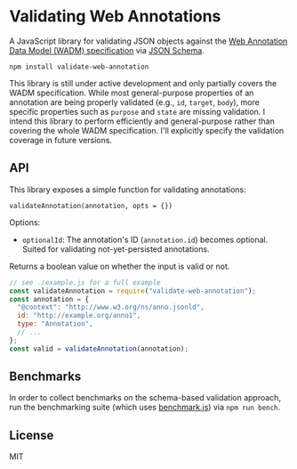# Validating Web Annotations

A JavaScript library for validating JSON objects against the [Web Annotation Data Model (WADM) specification](https://www.w3.org/TR/annotation-model/) via [JSON Schema](https://json-schema.org).

`npm install validate-web-annotation`

This library is still under active development and only partially covers the WADM specification. While most general-purpose properties of an annotation are being properly validated (e.g., `id`, `target`, `body`), more specific properties such as `purpose` and `state` are missing validation. I intend this library to perform efficiently and general-purpose rather than covering the whole WADM specification. I'll explicitly specify the validation coverage in future versions.

## API

This library exposes a simple function for validating annotations:

`validateAnnotation(annotation, opts = {})`

Options:
* `optionalId`: The annotation's ID (`annotation.id`) becomes optional. Suited for validating not-yet-persisted annotations.

Returns a boolean value on whether the input is valid or not.

```js
// see ./example.js for a full example
const validateAnnotation = require("validate-web-annotation");
const annotation = {
  "@context": "http://www.w3.org/ns/anno.jsonld",
  id: "http://example.org/anno1",
  type: "Annotation",
  // ...
};
const valid = validateAnnotation(annotation);
```

## Benchmarks

In order to collect benchmarks on the schema-based validation approach, run the benchmarking suite (which uses [benchmark.js](https://benchmarkjs.com)) via `npm run bench`.

## License

MIT
